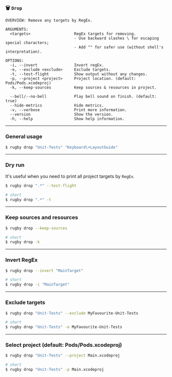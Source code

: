 
### 🗑 `Drop`

```
OVERVIEW: Remove any targets by RegEx.

ARGUMENTS:
  <targets>                   RegEx targets for removing.
                              - Use backward slashes \ for escaping special characters;
                              - Add "" for safer use (without shell's interpretation). 

OPTIONS:
  -i, --invert                Invert regEx. 
  -e, --exclude <exclude>     Exclude targets. 
  -t, --test-flight           Show output without any changes. 
  -p, --project <project>     Project location. (default: Pods/Pods.xcodeproj)
  -k, --keep-sources          Keep sources & resources in project.
                               
  --bell/--no-bell            Play bell sound on finish. (default: true)
  --hide-metrics              Hide metrics. 
  -v, --verbose               Print more information. 
  --version                   Show the version.
  -h, --help                  Show help information.
```

---

### General usage

```bash
$ rugby drop "Unit-Tests" "Keyboard\+LayoutGuide"
```

---

### Dry run

It's useful when you need to print all project targets by `RegEx`.

```bash
$ rugby drop ".*" --test-flight

# short
$ rugby drop ".*" -t
```

---

### Keep sources and resources

```bash
$ rugby drop --keep-sources

# short
$ rugby drop -k
```

---

### Invert RegEx

```bash
$ rugby drop --invert "MainTarget"

# short
$ rugby drop -i "MainTarget"
```

---

### Exclude targets

```bash
$ rugby drop "Unit-Tests" --exclude MyFavourite-Unit-Tests

# short
$ rugby drop "Unit-Tests" -e MyFavourite-Unit-Tests
```

---

### Select project (default: Pods/Pods.xcodeproj)

```bash
$ rugby drop "Unit-Tests" --project Main.xcodeproj

# short
$ rugby drop "Unit-Tests" -p Main.xcodeproj
```